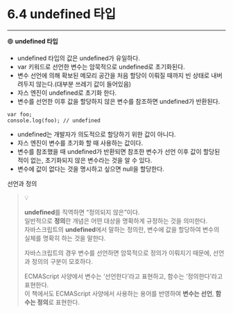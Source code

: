 # 6.4 undefined 타입

---

🟢 **undefined 타입**

- undefined 타입의 값은 undefined가 유일하다.
- var 키워드로 선언한 변수는 암묵적으로 undefined로 초기화된다.
- 변수 선언에 의해 확보된 메모리 공간을 처음 할당이 이뤄질 때까지 빈 상태로 내버려두지 않는다.(대부분 쓰레기 값이 들어있음)
- 자스 엔진이 undefined로 초기화 한다.
- 변수를 선언한 이후 값을 할당하지 않은 변수를 참조하면 undefined가 반환된다.

```JS
var foo;
console.log(foo); // undefined
```

- undefined는 개발자가 의도적으로 할당하기 위한 값이 아니다.
- 자스 엔진이 변수를 초기화 할 때 사용하는 값이다.
- 변수를 참조했을 때 undefined가 반환되면 참조한 변수가 선언 이후 값이 할당된 적이 없는, 초기화되지 않은 변수라는 것을 알 수 있다.
- 변수에 값이 없다는 것을 명시하고 싶으면 null을 할당한다.

선언과 정의

> 💡
>
> **undefined**를 직역하면 “정의되지 않은”이다.  
> 일반적으로 **정의**란 개념은 어떤 대상을 명확하게 규정하는 것을 의미한다.  
> 자바스크립트의 **undefined**에서 말하는 정의란, 변수에 값을 할당하여 변수의 실체를 명확히 하는 것을 말한다.
>
> 자바스크립트의 경우 변수를 선언하면 암묵적으로 정의가 이뤄지기 때문에, 선언과 정의의 구분이 모호하다.
>
> ECMAScript 사양에서 변수는 ‘선언한다’라고 표현하고, 함수는 ‘정의한다’라고 표현한다.  
> 이 책에서도 ECMAScript 사양에서 사용하는 용어를 반영하여 **변수는 선언**, **함수는 정의**로 표현한다.
